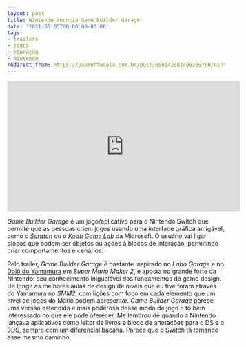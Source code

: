 ```yaml
---
layout: post
title: Nintendo anuncia Game Builder Garage
date: '2021-05-05T00:00:00-03:00'
tags:
- trailers
- jogos
- educação
- Nintendo
redirect_from: https://paomortadela.com.br/post/658142081409269760/nintendo-anuncia-game-builder-garage
---
```

<iframe id="youtube_iframe" src="https://www.youtube.com/embed/0yM3ppz0Zt8?feature=oembed&amp;enablejsapi=1&amp;origin=https://safe.txmblr.com&amp;wmode=opaque" allow="accelerometer; autoplay; clipboard-write; encrypted-media; gyroscope; picture-in-picture" allowfullscreen="" width="540" height="303" frameborder="0"></iframe>

_Game Builder Garage_ é um jogo/aplicativo para o Nintendo Switch que permite que as pessoas criem jogos usando uma interface gráfica amigável, como o _[Scratch](https://scratch.mit.edu)_ ou o _[Kodu Game Lab](https://www.kodugamelab.com/)_ da Microsoft. O usuário vai ligar blocos que podem ser objetos ou ações à blocos de interação, permitindo criar comportamentos e cenários.

Pelo trailer, _Game Builder Garage_ é bastante inspirado no _Labo Garage_ e no [Dojô do Yamamura](https://www.usgamer.net/articles/super-mario-maker-2-wants-to-make-you-a-better-level-designer) em _Super Mario Maker 2_, e aposta no grande forte da Nintendo: seu conhecimento inigualável dos fundamentos do game design. De longe as melhores aulas de design de níveis que eu tive foram através do Yamamura no _SMM2_, com lições com foco em cada elemento que um nível de jogos do Mario podem apresentar. _Game Builder Garage_ parece uma versão estendida e mais poderosa desse modo de jogo e tô bem interessado no que ele pode oferecer. Me lembrou de quando a Nintendo lançava aplicativos como leitor de livros e bloco de anotações para o DS e o 3DS, sempre com um diferencial bacana. Parece que o Switch tá tomando esse mesmo caminho.

